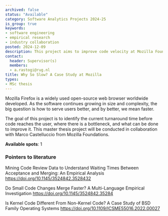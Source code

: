 ```yaml
---
archived: false
status: "Available"
category: Software Analytics Projects 2024-25
is_group: true
keywords:
- software engineering
- empirical research
- industry collaboration
posted: 2024-12-09
description: This project aims to improve code velocity at Mozilla Foundations. This project is in collaboration with Marco Castelluccio from Mozilla Foundations.
contact:
  header: Supervisor(s)
  members:
  - a.rastogi@rug.nl
title: Why So Slow? A Case Study at Mozilla
types:
- MSc thesis
---
```

Mozilla Firefox is a widely used open-source web browser worldwide developed. As the software continues growing in size and complexity, the big question is how to serve users better, and by better, we mean faster.

The goal of this project is to identify the current turnaround time before code reaches the user, where there is a bottleneck, and what can be done to improve it. This master thesis project will be conducted in collaboration with Marco Castelluccio from Mozilla Foundations. 

**Available spots**: 1

### Pointers to literature
Mining Code Review Data to Understand Waiting Times Between Acceptance and Merging: An Empirical Analysis https://doi.org/10.1145/3524842.3528432

Do Small Code Changes Merge Faster? A Multi-Language Empirical Investigation https://doi.org/10.1145/3524842.35284

Is Kernel Code Different From Non-Kernel Code? A Case Study of BSD Family Operating Systems https://doi.org/10.1109/ICSME55016.2022.00027
